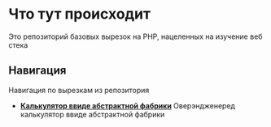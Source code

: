 # Что тут происходит
Это репозиторий базовых вырезок на PHP, нацеленных на изучение веб стека

## Навигация 
Навигация по вырезкам из репозитория

- **[Калькулятор ввиде абстрактной фабрики](../calculatorFactory)**
  Оверэндженеред калькулятор ввиде абстрактной фабрики
